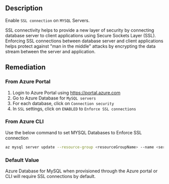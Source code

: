 ## Description

Enable `SSL connection` on `MYSQL` Servers.

SSL connectivity helps to provide a new layer of security by connecting database server to client applications using Secure Sockets Layer (SSL). Enforcing SSL connections between database server and client applications helps protect against "man in the middle" attacks by encrypting the data stream between the server and application.

## Remediation

### From Azure Portal

1. Login to Azure Portal using https://portal.azure.com
2. Go to Azure Database for `MySQL servers`
3. For each database, click on `Connection security`
4. In `SSL` settings, click on `ENABLED` to `Enforce SSL connections`

### From Azure CLI

Use the below command to set MYSQL Databases to Enforce SSL connection

```bash
az mysql server update --resource-group <resourceGroupName> --name <serverName> --ssl-enforcement Enabled
```

### Default Value

Azure Database for MySQL when provisioned through the Azure portal or CLI will require SSL connections by default.
